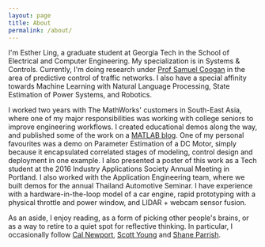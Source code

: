 ```yaml
---
layout: page
title: About
permalink: /about/
---
```


I'm Esther Ling, a graduate student at Georgia Tech in the School of Electrical and Computer Engineering. My specialization is in Systems & Controls. Currently, I'm doing research under [Prof Samuel Coogan](http://coogan.ece.gatech.edu/index.html) in the area of predictive control of traffic networks. I also have a special affinity towards Machine Learning with Natural Language Processing, State Estimation of Power Systems, and Robotics.

I worked two years with The MathWorks' customers in South-East Asia, where one of my major responsibilities was working with college seniors to improve engineering workflows. I created educational demos along the way, and published some of the work on a [MATLAB blog](https://dashboardproject.wordpress.com). One of my personal favourites was a demo on Parameter Estimation of a DC Motor, simply because it encapsulated correlated stages of modeling, control design and deployment in one example. I also presented a poster of this work as a Tech student at the 2016 Industry Applications Society Annual Meeting in Portland. I also worked with the Application Engineering team, where we built demos for the annual Thailand Automotive Seminar. I have experience with a hardware-in-the-loop model of a car engine, rapid prototyping with a physical throttle and power window, and LIDAR + webcam sensor fusion.

As an aside, I enjoy reading, as a form of picking other people's brains, or as a way to retire to a quiet spot for reflective thinking. In particular, I occasionally follow [Cal Newport](http://calnewport.com/blog/), [Scott Young](https://www.scotthyoung.com/blog/) and [Shane Parrish](https://www.farnamstreetblog.com).